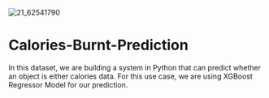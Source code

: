 ![21_62541790](https://github.com/TariqAi/Calories-Burnt-Prediction/assets/145915009/ebe39522-f3cb-42f5-a8c1-b1f7eba2ae91)
# Calories-Burnt-Prediction
In this dataset, we are building a system in Python that can predict whether an object is either calories data. For this use case, we are using XGBoost Regressor Model for our prediction.
